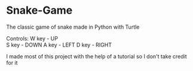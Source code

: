 # Snake-Game
The classic game of snake made in Python with Turtle

Controls:
W key - UP <br>
S key - DOWN
A key - LEFT
D key - RIGHT

I made most of this project with the help of a tutorial so I don't take credit for it
